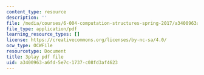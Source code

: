 ```yaml
---
content_type: resource
description: ''
file: /media/courses/6-004-computation-structures-spring-2017/a3400963a6fd5e7c1737c08fd3af4623_0Q6kYWnhaks.pdf
file_type: application/pdf
learning_resource_types: []
license: https://creativecommons.org/licenses/by-nc-sa/4.0/
ocw_type: OCWFile
resourcetype: Document
title: 3play pdf file
uid: a3400963-a6fd-5e7c-1737-c08fd3af4623
---
```

